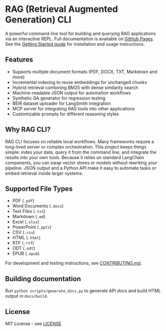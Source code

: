 # RAG (Retrieval Augmented Generation) CLI

A powerful command-line tool for building and querying RAG applications via an interactive REPL.
Full documentation is available on [GitHub Pages](https://emerose.github.io/rag/).
See the [Getting Started guide](https://emerose.github.io/rag/getting_started.html) for installation and usage instructions.

## Features

- Supports multiple document formats (PDF, DOCX, TXT, Markdown and more)
- Incremental indexing to reuse embeddings for unchanged chunks
- Hybrid retrieval combining BM25 with dense similarity search
- Machine-readable JSON output for automation workflows
- Synthetic QA generator for regression testing
- BEIR dataset uploader for LangSmith integration
- MCP server for integrating RAG tools into other applications
- Customizable prompts for different reasoning styles

## Why RAG CLI?

RAG CLI focuses on reliable local workflows. Many frameworks require a
long-lived server or complex orchestration. This project keeps things
simple: index your data, query it from the command line, and integrate
the results into your own tools. Because it relies on standard LangChain
components, you can swap vector stores or models without rewriting your
pipeline. JSON output and a Python API make it easy to automate tasks
or embed retrieval inside larger systems.

## Supported File Types

- PDF (`.pdf`)
- Word Documents (`.docx`)
- Text Files (`.txt`)
- Markdown (`.md`)
- Excel (`.xlsx`)
- PowerPoint (`.pptx`)
- CSV (`.csv`)
- HTML (`.html`)
- RTF (`.rtf`)
- ODT (`.odt`)
- EPUB (`.epub`)

For development and testing instructions, see
[CONTRIBUTING.md](CONTRIBUTING.md).

## Building documentation

Run `python scripts/generate_docs.py` to generate API docs and build HTML output in `docs/build`.

## License

MIT License - see [LICENSE](LICENSE)

